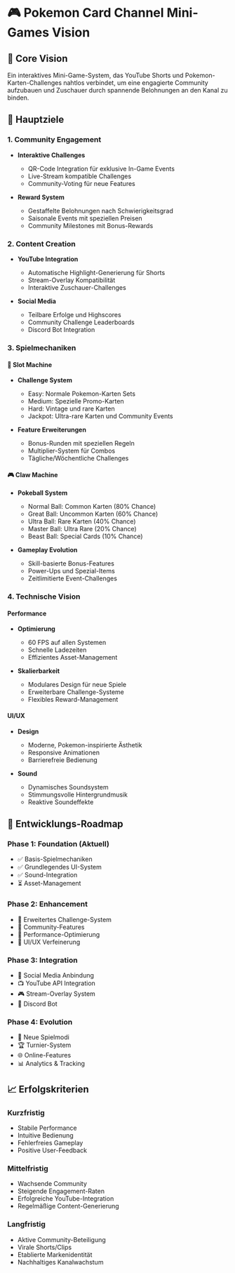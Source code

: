 # 🎮 Pokemon Card Channel Mini-Games Vision

## 🌟 Core Vision
Ein interaktives Mini-Game-System, das YouTube Shorts und Pokemon-Karten-Challenges nahtlos verbindet, um eine engagierte Community aufzubauen und Zuschauer durch spannende Belohnungen an den Kanal zu binden.

## 🎯 Hauptziele

### 1. Community Engagement
- **Interaktive Challenges**
  - QR-Code Integration für exklusive In-Game Events
  - Live-Stream kompatible Challenges
  - Community-Voting für neue Features

- **Reward System**
  - Gestaffelte Belohnungen nach Schwierigkeitsgrad
  - Saisonale Events mit speziellen Preisen
  - Community Milestones mit Bonus-Rewards

### 2. Content Creation
- **YouTube Integration**
  - Automatische Highlight-Generierung für Shorts
  - Stream-Overlay Kompatibilität
  - Interaktive Zuschauer-Challenges

- **Social Media**
  - Teilbare Erfolge und Highscores
  - Community Challenge Leaderboards
  - Discord Bot Integration

### 3. Spielmechaniken

#### 🎰 Slot Machine
- **Challenge System**
  - Easy: Normale Pokemon-Karten Sets
  - Medium: Spezielle Promo-Karten
  - Hard: Vintage und rare Karten
  - Jackpot: Ultra-rare Karten und Community Events

- **Feature Erweiterungen**
  - Bonus-Runden mit speziellen Regeln
  - Multiplier-System für Combos
  - Tägliche/Wöchentliche Challenges

#### 🎮 Claw Machine
- **Pokeball System**
  - Normal Ball: Common Karten (80% Chance)
  - Great Ball: Uncommon Karten (60% Chance)
  - Ultra Ball: Rare Karten (40% Chance)
  - Master Ball: Ultra Rare (20% Chance)
  - Beast Ball: Special Cards (10% Chance)

- **Gameplay Evolution**
  - Skill-basierte Bonus-Features
  - Power-Ups und Spezial-Items
  - Zeitlimitierte Event-Challenges

### 4. Technische Vision

#### Performance
- **Optimierung**
  - 60 FPS auf allen Systemen
  - Schnelle Ladezeiten
  - Effizientes Asset-Management

- **Skalierbarkeit**
  - Modulares Design für neue Spiele
  - Erweiterbare Challenge-Systeme
  - Flexibles Reward-Management

#### UI/UX
- **Design**
  - Moderne, Pokemon-inspirierte Ästhetik
  - Responsive Animationen
  - Barrierefreie Bedienung

- **Sound**
  - Dynamisches Soundsystem
  - Stimmungsvolle Hintergrundmusik
  - Reaktive Soundeffekte

## 🚀 Entwicklungs-Roadmap

### Phase 1: Foundation (Aktuell)
- ✅ Basis-Spielmechaniken
- ✅ Grundlegendes UI-System
- ✅ Sound-Integration
- ⏳ Asset-Management

### Phase 2: Enhancement
- 🎯 Erweitertes Challenge-System
- 🎯 Community-Features
- 🎯 Performance-Optimierung
- 🎯 UI/UX Verfeinerung

### Phase 3: Integration
- 📱 Social Media Anbindung
- 📺 YouTube API Integration
- 🎮 Stream-Overlay System
- 🤖 Discord Bot

### Phase 4: Evolution
- 🌟 Neue Spielmodi
- 🏆 Turnier-System
- 🌐 Online-Features
- 📊 Analytics & Tracking

## 📈 Erfolgskriterien

### Kurzfristig
- Stabile Performance
- Intuitive Bedienung
- Fehlerfreies Gameplay
- Positive User-Feedback

### Mittelfristig
- Wachsende Community
- Steigende Engagement-Raten
- Erfolgreiche YouTube-Integration
- Regelmäßige Content-Generierung

### Langfristig
- Aktive Community-Beteiligung
- Virale Shorts/Clips
- Etablierte Markenidentität
- Nachhaltiges Kanalwachstum
